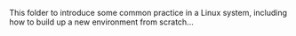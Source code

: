 
This folder to introduce some common practice in a Linux system, including how to build up a new environment from scratch...
